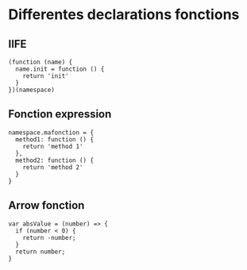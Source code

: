 # Differentes declarations fonctions

## IIFE

    (function (name) {
      name.init = function () {
        return 'init'
      }
    })(namespace)
    
## Fonction expression

    namespace.mafonction = {
      method1: function () {
        return 'method 1'
      },
      method2: function () {
        return 'method 2'
      }
    }
    
## Arrow fonction
    
    var absValue = (number) => {  
      if (number < 0) {
        return -number;
      }
      return number;
    }
